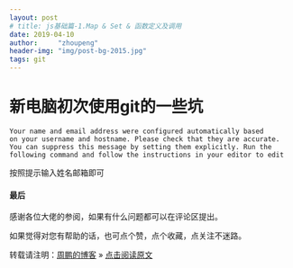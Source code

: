 ```yaml
---
layout: post
# title: js基础篇-1.Map & Set & 函数定义及调用
date: 2019-04-10 
author:     "zhoupeng"
header-img: "img/post-bg-2015.jpg"
tags: git
---
```




# 新电脑初次使用git的一些坑

```
Your name and email address were configured automatically based
on your username and hostname. Please check that they are accurate.
You can suppress this message by setting them explicitly. Run the
following command and follow the instructions in your editor to edit
```

按照提示输入姓名邮箱即可

#### 最后

感谢各位大佬的参阅，如果有什么问题都可以在评论区提出。

如果觉得对您有帮助的话，也可点个赞，点个收藏，点关注不迷路。

转载请注明：[周鹏的博客](https://ttypzhoupeng.github.io/my-blog) » [点击阅读原文](https://ttypzhoupeng.github.io/my-blog/2019/04/10/git_learn/)
